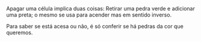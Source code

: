 Apagar uma célula implica duas coisas: Retirar uma pedra verde e adicionar uma preta; o mesmo se usa para acender mas em sentido inverso.

Para saber se está acesa ou não, é só conferir se há pedras da cor que queremos.

